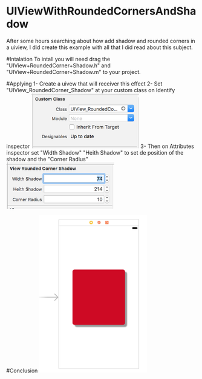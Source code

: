 # UIViewWithRoundedCornersAndShadow
After some hours searching about how add shadow and rounded corners in a uiview, I did create this example with all that I did read about this subject.

#Intalation
To intall you will need drag the "UIView+RoundedCorner+Shadow.h" and "UIView+RoundedCorner+Shadow.m" to your project.

#Applying
1- Create a uivew that will receiver this effect
2- Set "UIView_RoundedCorner_Shadow" at your custom class on Identify inspector
<img src="https://raw.githubusercontent.com/douglas-queiroz/ReadmeFile/master/UIViewRoundedCornerShadow/image_1.png" width="285"/>
3- Then on Attributes inspector set "Width Shadow" "Heith Shadow" to set de position of the shadow and the "Corner Radius"
<img src="https://raw.githubusercontent.com/douglas-queiroz/ReadmeFile/master/UIViewRoundedCornerShadow/image_2.png" width="285"/>

#Conclusion
<img src="https://raw.githubusercontent.com/douglas-queiroz/ReadmeFile/master/UIViewRoundedCornerShadow/image_3.png" width="285"/>
